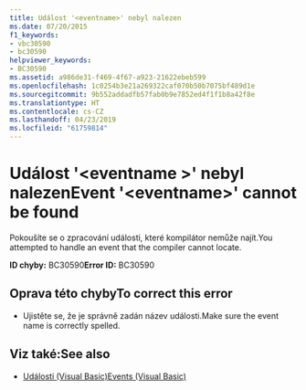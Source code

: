```yaml
---
title: Událost '<eventname>' nebyl nalezen
ms.date: 07/20/2015
f1_keywords:
- vbc30590
- bc30590
helpviewer_keywords:
- BC30590
ms.assetid: a986de31-f469-4f67-a923-21622ebeb599
ms.openlocfilehash: 1c0254b3e21a269322caf070b50b7075bf489d1e
ms.sourcegitcommit: 9b552addadfb57fab0b9e7852ed4f1f1b8a42f8e
ms.translationtype: HT
ms.contentlocale: cs-CZ
ms.lasthandoff: 04/23/2019
ms.locfileid: "61759814"
---
```

# <a name="event-eventname-cannot-be-found"></a><span data-ttu-id="c8177-102">Událost '\<eventname >' nebyl nalezen</span><span class="sxs-lookup"><span data-stu-id="c8177-102">Event '\<eventname>' cannot be found</span></span>
<span data-ttu-id="c8177-103">Pokoušíte se o zpracování události, které kompilátor nemůže najít.</span><span class="sxs-lookup"><span data-stu-id="c8177-103">You attempted to handle an event that the compiler cannot locate.</span></span>  
  
 <span data-ttu-id="c8177-104">**ID chyby:** BC30590</span><span class="sxs-lookup"><span data-stu-id="c8177-104">**Error ID:** BC30590</span></span>  
  
## <a name="to-correct-this-error"></a><span data-ttu-id="c8177-105">Oprava této chyby</span><span class="sxs-lookup"><span data-stu-id="c8177-105">To correct this error</span></span>  
  
- <span data-ttu-id="c8177-106">Ujistěte se, že je správně zadán název události.</span><span class="sxs-lookup"><span data-stu-id="c8177-106">Make sure the event name is correctly spelled.</span></span>  
  
## <a name="see-also"></a><span data-ttu-id="c8177-107">Viz také:</span><span class="sxs-lookup"><span data-stu-id="c8177-107">See also</span></span>

- [<span data-ttu-id="c8177-108">Události (Visual Basic)</span><span class="sxs-lookup"><span data-stu-id="c8177-108">Events (Visual Basic)</span></span>](~/docs/visual-basic/programming-guide/language-features/events/index.md)
